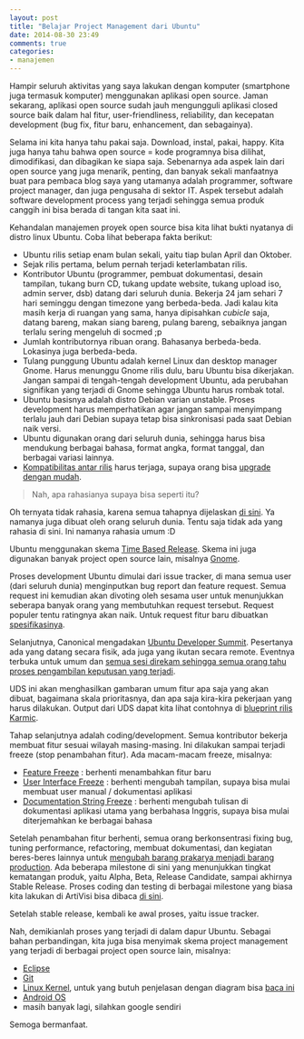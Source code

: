 ```yaml
---
layout: post
title: "Belajar Project Management dari Ubuntu"
date: 2014-08-30 23:49
comments: true
categories: 
- manajemen
---
```


Hampir seluruh aktivitas yang saya lakukan dengan komputer (smartphone juga termasuk komputer) menggunakan aplikasi open source. Jaman sekarang, aplikasi open source sudah jauh mengungguli aplikasi closed source baik dalam hal fitur, user-friendliness, reliability, dan kecepatan development (bug fix, fitur baru, enhancement, dan sebagainya).

Selama ini kita hanya tahu pakai saja. Download, instal, pakai, happy. Kita juga hanya tahu bahwa open source = kode programnya bisa dilihat, dimodifikasi, dan dibagikan ke siapa saja. Sebenarnya ada aspek lain dari open source yang juga menarik, penting, dan banyak sekali manfaatnya buat para pembaca blog saya yang utamanya adalah programmer, software project manager, dan juga pengusaha di sektor IT. Aspek tersebut adalah software development process yang terjadi sehingga semua produk canggih ini bisa berada di tangan kita saat ini.


Kehandalan manajemen proyek open source bisa kita lihat bukti nyatanya di distro linux Ubuntu. Coba lihat beberapa fakta berikut:

* Ubuntu rilis setiap enam bulan sekali, yaitu tiap bulan April dan Oktober.
* Sejak rilis pertama, belum pernah terjadi keterlambatan rilis.
* Kontributor Ubuntu (programmer, pembuat dokumentasi, desain tampilan, tukang burn CD, tukang update website, tukang upload iso, admin server, dsb) datang dari seluruh dunia. Bekerja 24 jam sehari 7 hari seminggu dengan timezone yang berbeda-beda. Jadi kalau kita masih kerja di ruangan yang sama, hanya dipisahkan _cubicle_ saja, datang bareng, makan siang bareng, pulang bareng, sebaiknya jangan terlalu sering mengeluh di socmed ;p
* Jumlah kontributornya ribuan orang. Bahasanya berbeda-beda. Lokasinya juga berbeda-beda.
* Tulang punggung Ubuntu adalah kernel Linux dan desktop manager Gnome. Harus menunggu Gnome rilis dulu, baru Ubuntu bisa dikerjakan. Jangan sampai di tengah-tengah development Ubuntu, ada perubahan signifikan yang terjadi di Gnome sehingga Ubuntu harus rombak total.
* Ubuntu basisnya adalah distro Debian varian unstable. Proses development harus memperhatikan agar jangan sampai menyimpang terlalu jauh dari Debian supaya tetap bisa sinkronisasi pada saat Debian naik versi.
* Ubuntu digunakan orang dari seluruh dunia, sehingga harus bisa mendukung berbagai bahasa, format angka, format tanggal, dan berbagai variasi lainnya.
* [Kompatibilitas antar rilis](http://software.endy.muhardin.com/manajemen/release-management/) harus terjaga, supaya orang bisa [upgrade dengan mudah](http://software.endy.muhardin.com/linux/upgrade-ubuntu/).

> Nah, apa rahasianya supaya bisa seperti itu?

<!--more-->

Oh ternyata tidak rahasia, karena semua tahapnya dijelaskan [di sini](https://wiki.ubuntu.com/UbuntuDevelopment/ReleaseProcess). Ya namanya juga dibuat oleh orang seluruh dunia. Tentu saja tidak ada yang rahasia di sini. Ini namanya rahasia umum :D

Ubuntu menggunakan skema [Time Based Release](https://wiki.ubuntu.com/TimeBasedReleases). Skema ini juga digunakan banyak project open source lain, misalnya [Gnome](https://wiki.gnome.org/ReleasePlanning/TimeBased).

Proses development Ubuntu dimulai dari issue tracker, di mana semua user (dari seluruh dunia) menginputkan bug report dan feature request. Semua request ini kemudian akan divoting oleh sesama user untuk menunjukkan seberapa banyak orang yang membutuhkan request tersebut. Request populer tentu ratingnya akan naik. Untuk request fitur baru dibuatkan [spesifikasinya](https://wiki.ubuntu.com/FeatureSpecifications).

Selanjutnya, Canonical mengadakan [Ubuntu Developer Summit](http://uds.ubuntu.com/agenda/). Pesertanya ada yang datang secara fisik, ada juga yang ikutan secara remote. Eventnya terbuka untuk umum dan [semua sesi direkam sehingga semua orang tahu proses pengambilan keputusan yang terjadi](http://www.jonobacon.org/2014/02/11/the-next-ubuntu-developer-summit-11-13-march-2014/).

UDS ini akan menghasilkan gambaran umum fitur apa saja yang akan dibuat, bagaimana skala prioritasnya, dan apa saja kira-kira pekerjaan yang harus dilakukan. Output dari UDS dapat kita lihat contohnya di [blueprint rilis Karmic](https://blueprints.launchpad.net/ubuntu/karmic/+specs).

Tahap selanjutnya adalah coding/development. Semua kontributor bekerja membuat fitur sesuai wilayah masing-masing. Ini dilakukan sampai terjadi freeze (stop penambahan fitur). Ada macam-macam freeze, misalnya:

* [Feature Freeze](https://wiki.ubuntu.com/FeatureFreeze) : berhenti menambahkan fitur baru
* [User Interface Freeze](https://wiki.ubuntu.com/UserInterfaceFreeze) : berhenti mengubah tampilan, supaya bisa mulai membuat user manual / dokumentasi aplikasi
* [Documentation String Freeze](https://wiki.ubuntu.com/DocumentationStringFreeze) : berhenti mengubah tulisan di dokumentasi aplikasi utama yang berbahasa Inggris, supaya bisa mulai diterjemahkan ke berbagai bahasa

Setelah penambahan fitur berhenti, semua orang berkonsentrasi fixing bug, tuning performance, refactoring, membuat dokumentasi, dan kegiatan beres-beres lainnya untuk [mengubah barang prakarya menjadi barang production](http://software.endy.muhardin.com/manajemen/aplikasi-prakarya-vs-aplikasi-production/). Ada beberapa milestone di sini yang menunjukkan tingkat kematangan produk, yaitu Alpha, Beta, Release Candidate, sampai akhirnya Stable Release. Proses coding dan testing di berbagai milestone yang biasa kita lakukan di ArtiVisi bisa dibaca [di sini](http://software.endy.muhardin.com/java/staged-deployment/).

Setelah stable release, kembali ke awal proses, yaitu issue tracker. 

Nah, demikianlah proses yang terjadi di dalam dapur Ubuntu. Sebagai bahan perbandingan, kita juga bisa menyimak skema project management yang terjadi di berbagai project open source lain, misalnya:

* [Eclipse](http://wiki.eclipse.org/SimRel/Overview)
* [Git](https://github.com/git/git/blob/master/Documentation/howto/maintain-git.txt)
* [Linux Kernel](https://www.kernel.org/doc/Documentation/development-process/2.Process), untuk yang butuh penjelasan dengan diagram bisa [baca ini](http://techblog.aasisvinayak.com/linux-kernel-development-process-how-it-works/)
* [Android OS](https://source.android.com/source/code-lines.html)
* masih banyak lagi, silahkan google sendiri

Semoga bermanfaat.

